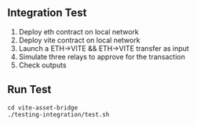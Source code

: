 ## Integration Test

1. Deploy eth contract on local network 
2. Deploy vite contract on local network 
3. Launch a ETH->VITE && ETH->VITE transfer as input
4. Simulate three relays to approve for the transaction
5. Check outputs

## Run Test
```
cd vite-asset-bridge
./testing-integration/test.sh
```